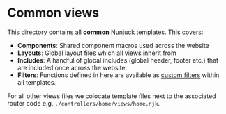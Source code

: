 # Common views

This directory contains all **common** [Nunjuck](https://mozilla.github.io/nunjucks/) templates. This covers:

-   **Components**: Shared component macros used across the website
-   **Layouts**: Global layout files which all views inherit from
-   **Includes**: A handful of global includes (global header, footer etc.) that are included once across the website.
-   **Filters**: Functions defined in here are available as [custom filters](https://mozilla.github.io/nunjucks/api.html#custom-filters) within all templates.

For all other views files we colocate template files next to the associated router code e.g. `./controllers/home/views/home.njk`.
